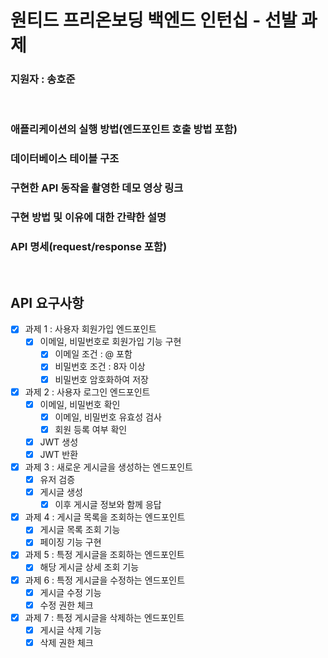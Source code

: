 # 원티드 프리온보딩 백엔드 인턴십 - 선발 과제

### 지원자 : 송호준

<br>

### 애플리케이션의 실행 방법(엔드포인트 호출 방법 포함)

### 데이터베이스 테이블 구조

### 구현한 API 동작을 촬영한 데모 영상 링크

### 구현 방법 및 이유에 대한 간략한 설명

### API 명세(request/response 포함)

<br>

## API 요구사항

- [x] 과제 1 : 사용자 회원가입 엔드포인트
  - [x] 이메일, 비밀번호로 회원가입 기능 구현
    - [x] 이메일 조건 : @ 포함
    - [x] 비밀번호 조건 : 8자 이상
    - [x] 비밀번호 암호화하여 저장
- [x] 과제 2 : 사용자 로그인 엔드포인트
  - [x] 이메일, 비밀번호 확인
    - [x] 이메일, 비밀번호 유효성 검사
    - [x] 회원 등록 여부 확인
  - [x] JWT 생성
  - [x] JWT 반환
- [x] 과제 3 : 새로운 게시글을 생성하는 엔드포인트
  - [x] 유저 검증 
  - [x] 게시글 생성
    - [x] 이후 게시글 정보와 함께 응답
- [x] 과제 4 : 게시글 목록을 조회하는 엔드포인트
  - [x] 게시글 목록 조회 기능
  - [x] 페이징 기능 구현
- [x] 과제 5 : 특정 게시글을 조회하는 엔드포인트
  - [x] 해당 게시글 상세 조회 기능
- [x] 과제 6 : 특정 게시글을 수정하는 엔드포인트
  - [x] 게시글 수정 기능
  - [x] 수정 권한 체크 
- [x] 과제 7 : 특정 게시글을 삭제하는 엔드포인트
  - [x] 게시글 삭제 기능
  - [x] 삭제 권한 체크
